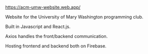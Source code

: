 https://acm-umw-website.web.app/

Website for the University of Mary Washington programming club.

Built in Javascript and React.js.

Axios handles the front/backend communication.

Hosting frontend and backend both on Firebase.
